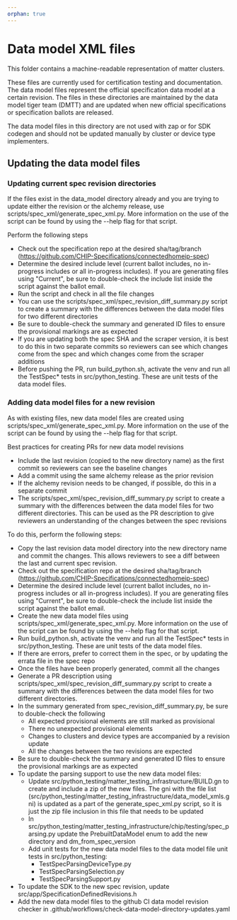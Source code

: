```yaml
---
orphan: true
---
```


# Data model XML files

This folder contains a machine-readable representation of matter clusters.

These files are currently used for certification testing and documentation. The
data model files represent the official specification data model at a certain
revision. The files in these directories are maintained by the data model tiger
team (DMTT) and are updated when new official specifications or specification
ballots are released.

The data model files in this directory are not used with zap or for SDK codegen
and should not be updated manually by cluster or device type implementers.

## Updating the data model files

### Updating current spec revision directories

If the files exist in the data_model directory already and you are trying to
update either the revision or the alchemy release, use
scripts/spec_xml/generate_spec_xml.py. More information on the use of the script
can be found by using the --help flag for that script.

Perform the following steps

-   Check out the specification repo at the desired sha/tag/branch
    (https://github.com/CHIP-Specifications/connectedhomeip-spec)
-   Determine the desired include level (current ballot includes, no in-progress
    includes or all in-progress includes). If you are generating files using
    "Current", be sure to double-check the include list inside the script
    against the ballot email.
-   Run the script and check in all the file changes
-   You can use the scripts/spec_xml/spec_revision_diff_summary.py script to
    create a summary with the differences between the data model files for two
    different directories
-   Be sure to double-check the summary and generated ID files to ensure the
    provisional markings are as expected
-   If you are updating both the spec SHA and the scraper version, it is best to
    do this in two separate commits so reviewers can see which changes come from
    the spec and which changes come from the scraper additions
-   Before pushing the PR, run build_python.sh, activate the venv and run all
    the TestSpec\* tests in src/python_testing. These are unit tests of the data
    model files.

### Adding data model files for a new revision

As with existing files, new data model files are created using
scripts/spec_xml/generate_spec_xml.py. More information on the use of the script
can be found by using the --help flag for that script.

Best practices for creating PRs for new data model revisions

-   Include the last revision (copied to the new directory name) as the first
    commit so reviewers can see the baseline changes
-   Add a commit using the same alchemy release as the prior revision
-   If the alchemy revision needs to be changed, if possible, do this in a
    separate commit
-   The scripts/spec_xml/spec_revision_diff_summary.py script to create a
    summary with the differences between the data model files for two different
    directories. This can be used as the PR description to give reviewers an
    understanding of the changes between the spec revisions

To do this, perform the following steps:

-   Copy the last revision data model directory into the new directory name and
    commit the changes. This allows reviewers to see a diff between the last and
    current spec revision.
-   Check out the specification repo at the desired sha/tag/branch
    (https://github.com/CHIP-Specifications/connectedhomeip-spec)
-   Determine the desired include level (current ballot includes, no in-progress
    includes or all in-progress includes). If you are generating files using
    "Current", be sure to double-check the include list inside the script
    against the ballot email.
-   Create the new data model files using scripts/spec_xml/generate_spec_xml.py.
    More information on the use of the script can be found by using the --help
    flag for that script.
-   Run build_python.sh, activate the venv and run all the TestSpec\* tests in
    src/python_testing. These are unit tests of the data model files.
-   If there are errors, prefer to correct them in the spec, or by updating the
    errata file in the spec repo
-   Once the files have been properly generated, commit all the changes
-   Generate a PR description using
    scripts/spec_xml/spec_revision_diff_summary.py script to create a summary
    with the differences between the data model files for two different
    directories.
-   In the summary generated from spec_revision_diff_summary.py, be sure to
    double-check the following
    -   All expected provisional elements are still marked as provisional
    -   There no unexpected provisional elements
    -   Changes to clusters and device types are accompanied by a revision
        update
    -   All the changes between the two revisions are expected
-   Be sure to double-check the summary and generated ID files to ensure the
    provisional markings are as expected
-   To update the parsing support to use the new data model files:
    -   Update src/python_testing/matter_testing_infrastructure/BUILD.gn to
        create and include a zip of the new files. The gni with the file list
        (src/python_testing/matter_testing_infrastructure/data_model_xmls.gni)
        is updated as a part of the generate_spec_xml.py script, so it is just
        the zip file inclusion in this file that needs to be updated
    -   In
        src/python_testing/matter_testing_infrastructure/chip/testing/spec_parsing.py
        update the PrebuiltDataModel enum to add the new directory and
        dm_from_spec_version
    -   Add unit tests for the new data model files to the data model file unit
        tests in src/python_testing:
        -   TestSpecParsingDeviceType.py
        -   TestSpecParsingSelection.py
        -   TestSpecParsingSupport.py
-   To update the SDK to the new spec revision, update
    src/app/SpecificationDefinedRevisions.h
-   Add the new data model files to the github CI data model revision checker in
    .github/workflows/check-data-model-directory-updates.yaml
